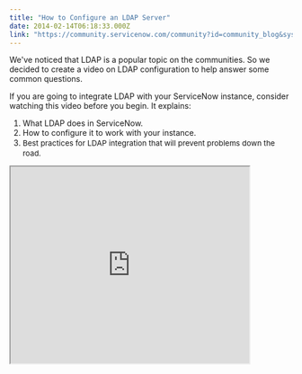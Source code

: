 ```yaml
---
title: "How to Configure an LDAP Server"
date: 2014-02-14T06:18:33.000Z
link: "https://community.servicenow.com/community?id=community_blog&sys_id=de2ee66ddbd0dbc01dcaf3231f961998"
---
```

<p>We've noticed that LDAP is a popular topic on the communities. So we decided to create a video on LDAP configuration to help answer some common questions.</p><p></p><p class="p1"><span class="s1">If you are going to integrate LDAP with your ServiceNow instance, consider watching this video before you begin. It explains: </span></p><p class="p2"></p><ol class="ol1"><li><span class="s1">What LDAP does in ServiceNow. </span></li><li><span class="s1">How to configure it to work with your instance.</span></li><li><span class="s1" style="font-size: 10pt; line-height: 1.5em;">Best practices for LDAP integration that will prevent problems down the road.</span></li></ol><p class="p1"></p><p class="p1"><iframe src="https://youtube.com/embed/KQdQ3ITG_Vg" width="425" height="350"/></p><p class="p2"></p><p class="p1"><span class="s1">For more information on LDAP, see: </span></p><p class="p2"><span style="font-size: 10pt; line-height: 1.5em;"><br/></span></p><p class="p2"><span style="font-size: 10pt; line-height: 1.5em;">ServiceNow Wiki</span></p><p class="p3"><span class="s2"><a title="k-external-small" class="jive-link-external-small" href="https://wiki.servicenow.com/index.php?title=LDAP_Integration_Setup" rel="nofollow" target="_blank">https://wiki.servicenow.com/index.php?title=LDAP_Integration_Setup</a></span></p><p class="p2"></p><p class="p1"><span class="s1">Your feedback will help us better serve you! </span></p><p class="p1"><span class="s1">Did you find this video helpful? Leave us a comment to let us know why or why not. </span></p>